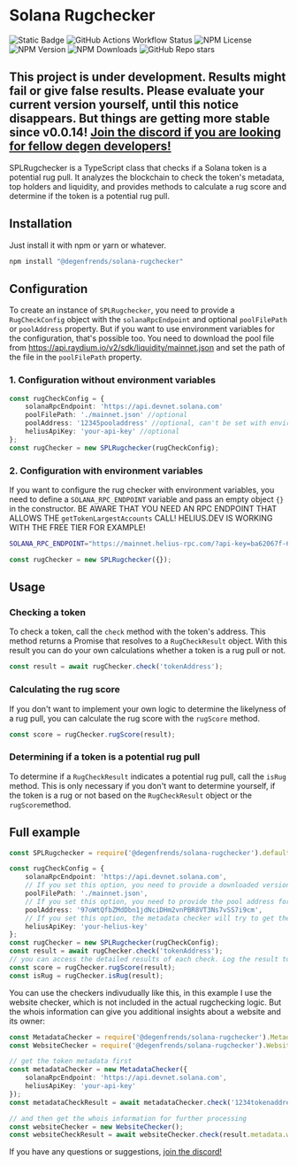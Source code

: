 # Solana Rugchecker

![Static Badge](https://img.shields.io/badge/degen-100%25-pink)
![GitHub Actions Workflow Status](https://img.shields.io/github/actions/workflow/status/degenfrends/solana-rugchecker/publish.yml)
![NPM License](https://img.shields.io/npm/l/%40degenfrends%2Fsolana-rugchecker)
![NPM Version](https://img.shields.io/npm/v/@degenfrends/solana-rugchecker)
![NPM Downloads](https://img.shields.io/npm/dw/@degenfrends/solana-rugchecker)
![GitHub Repo stars](https://img.shields.io/github/stars/degenfrends/solana-rugchecker)

## This project is under development. Results might fail or give false results. Please evaluate your current version yourself, until this notice disappears. But things are getting more stable since v0.0.14! [Join the discord if you are looking for fellow degen developers!](https://discord.gg/HUVAbet2Dp)

SPLRugchecker is a TypeScript class that checks if a Solana token is a potential rug pull. It analyzes the blockchain to check the token's metadata,
top holders and liquidity, and provides methods to calculate a rug score and determine if the token is a potential rug pull.

## Installation

Just install it with npm or yarn or whatever.

```bash
npm install "@degenfrends/solana-rugchecker"
```

## Configuration

To create an instance of `SPLRugchecker`, you need to provide a `RugCheckConfig` object with the `solanaRpcEndpoint` and optional `poolFilePath` or
`poolAddress` property. But if you want to use environment variables for the configuration, that's possible too. You need to download the pool file
from https://api.raydium.io/v2/sdk/liquidity/mainnet.json and set the path of the file in the `poolFilePath` property.

### 1. Configuration without environment variables

```typescript
const rugCheckConfig = {
    solanaRpcEndpoint: 'https://api.devnet.solana.com'
    poolFilePath: './mainnet.json' //optional
    poolAddress: '12345pooladdress' //optional, can't be set with environment variable, since it most likely changes on every check
    heliusApiKey: 'your-api-key' //optional
};
const rugChecker = new SPLRugchecker(rugCheckConfig);
```

### 2. Configuration with environment variables

If you want to configure the rug checker with environment variables, you need to define a `SOLANA_RPC_ENDPOINT` variable and pass an empty object `{}`
in the constructor. BE AWARE THAT YOU NEED AN RPC ENDPOINT THAT ALLOWS THE `getTokenLargestAccounts` CALL! HELIUS.DEV IS WORKING WITH THE FREE TIER
FOR EXAMPLE!

```bash
SOLANA_RPC_ENDPOINT="https://mainnet.helius-rpc.com/?api-key=ba62067f-6a54-47b8-819e-6f6e8b318c38"
```

```typescript
const rugChecker = new SPLRugchecker({});
```

## Usage

### Checking a token

To check a token, call the `check` method with the token's address. This method returns a Promise that resolves to a `RugCheckResult` object. With
this result you can do your own calculations whether a token is a rug pull or not.

```typescript
const result = await rugChecker.check('tokenAddress');
```

### Calculating the rug score

If you don't want to implement your own logic to determine the likelyness of a rug pull, you can calculate the rug score with the `rugScore` method.

```typescript
const score = rugChecker.rugScore(result);
```

### Determining if a token is a potential rug pull

To determine if a `RugCheckResult` indicates a potential rug pull, call the `isRug` method. This is only necessary if you don't want to determine
yourself, if the token is a rug or not based on the `RugCheckResult` object or the `rugScore`method.

## Full example

```typescript
const SPLRugchecker = require('@degenfrends/solana-rugchecker').default;

const rugCheckConfig = {
    solanaRpcEndpoint: 'https://api.devnet.solana.com',
    // If you set this option, you need to provide a downloaded version of this file: https://api.raydium.io/v2/sdk/liquidity/mainnet.json, otherwise the API from geckoterminal.com is used.
    poolFilePath: './mainnet.json',
    // If you set this option, you need to provide the pool address for the token yourself. This might be useful when you build a sniper that is listening on raydium pool creation.
    poolAddress: '97oWtQfbZMdDbn1jdNciDHm2vnPBR8VT3Ns7vSS7i9cm',
    // If you set this option, the metadata checker will try to get the Website and Social Media via Helius if the Metaplex request doesn't return any urls for Twitter, Telegram or the Website.
    heliusApiKey: 'your-helius-key'
};
const rugChecker = new SPLRugchecker(rugCheckConfig);
const result = await rugChecker.check('tokenAddress');
// you can access the detailed results of each check. Log the result to see all information that is returned.
const score = rugChecker.rugScore(result);
const isRug = rugChecker.isRug(result);
```

You can use the checkers indivudually like this, in this example I use the website checker, which is not included in the actual rugchecking logic. But
the whois information can give you additional insights about a website and its owner:

```typescript
const MetadataChecker = require('@degenfrends/solana-rugchecker').MetadataChecker;
const WebsiteChecker = require('@degenfrends/solana-rugchecker').WebsiteChecker;

// get the token metadata first
const metadataChecker = new MetadataChecker({
    solanaRpcEndpoint: 'https://api.devnet.solana.com',
    heliusApiKey: 'your-api-key'
});
const metadataCheckResult = await metadataChecker.check('1234tokenaddress');

// and then get the whois information for further processing
const websiteChecker = new WebsiteChecker();
const websiteCheckResult = await websiteChecker.check(result.metadata.website);
```

If you have any questions or suggestions, [join the discord!](https://discord.gg/HUVAbet2Dp)

